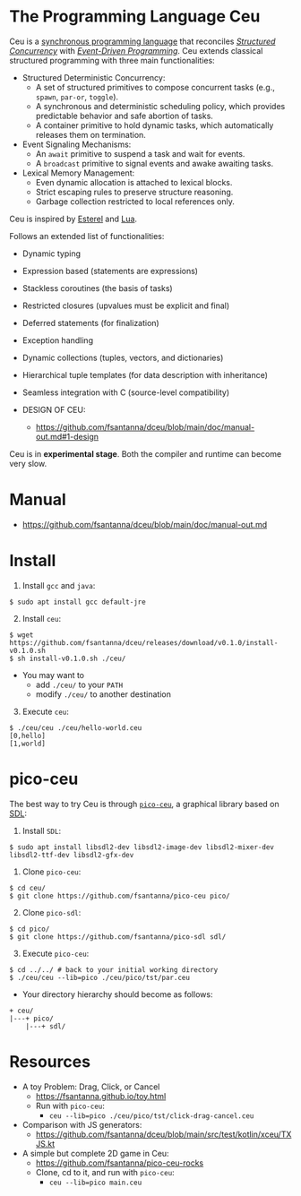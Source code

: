 # The Programming Language Ceu

Ceu is a [synchronous programming language][1] that reconciles *[Structured
Concurrency][2]* with *[Event-Driven Programming][3]*.
Ceu extends classical structured programming with three main functionalities:

- Structured Deterministic Concurrency:
    - A set of structured primitives to compose concurrent tasks (e.g.,
      `spawn`, `par-or`, `toggle`).
    - A synchronous and deterministic scheduling policy, which provides
      predictable behavior and safe abortion of tasks.
    - A container primitive to hold dynamic tasks, which automatically releases
      them on termination.
- Event Signaling Mechanisms:
    - An `await` primitive to suspend a task and wait for events.
    - A `broadcast` primitive to signal events and awake awaiting tasks.
- Lexical Memory Management:
    - Even dynamic allocation is attached to lexical blocks.
    - Strict escaping rules to preserve structure reasoning.
    - Garbage collection restricted to local references only.

Ceu is inspired by [Esterel][4] and [Lua][5].

Follows an extended list of functionalities:

- Dynamic typing
- Expression based (statements are expressions)
- Stackless coroutines (the basis of tasks)
- Restricted closures (upvalues must be explicit and final)
- Deferred statements (for finalization)
- Exception handling
- Dynamic collections (tuples, vectors, and dictionaries)
- Hierarchical tuple templates (for data description with inheritance)
- Seamless integration with C (source-level compatibility)

- DESIGN OF CEU:
    - https://github.com/fsantanna/dceu/blob/main/doc/manual-out.md#1-design

Ceu is in **experimental stage**.
Both the compiler and runtime can become very slow.

[1]: https://en.wikipedia.org/wiki/Synchronous_programming_language
[2]: https://en.wikipedia.org/wiki/Structured_concurrency
[3]: https://en.wikipedia.org/wiki/Event-driven_programming
[4]: https://en.wikipedia.org/wiki/Esterel
[5]: https://en.wikipedia.org/wiki/Lua_(programming_language)

# Manual

- https://github.com/fsantanna/dceu/blob/main/doc/manual-out.md

# Install

1. Install `gcc` and `java`:

```
$ sudo apt install gcc default-jre
```

2. Install `ceu`:

```
$ wget https://github.com/fsantanna/dceu/releases/download/v0.1.0/install-v0.1.0.sh
$ sh install-v0.1.0.sh ./ceu/
```

- You may want to
    - add `./ceu/` to your `PATH`
    - modify `./ceu/` to another destination

3. Execute `ceu`:

```
$ ./ceu/ceu ./ceu/hello-world.ceu
[0,hello]
[1,world]
```

# pico-ceu

The best way to try Ceu is through [`pico-ceu`][6], a graphical library based
on [SDL][7]:

1. Install `SDL`:

```
$ sudo apt install libsdl2-dev libsdl2-image-dev libsdl2-mixer-dev libsdl2-ttf-dev libsdl2-gfx-dev
```

1. Clone `pico-ceu`:

```
$ cd ceu/
$ git clone https://github.com/fsantanna/pico-ceu pico/
```

2. Clone `pico-sdl`:

```
$ cd pico/
$ git clone https://github.com/fsantanna/pico-sdl sdl/
```

3. Execute `pico-ceu`:

```
$ cd ../../ # back to your initial working directory
$ ./ceu/ceu --lib=pico ./ceu/pico/tst/par.ceu
```

- Your directory hierarchy should become as follows:

```
+ ceu/
|---+ pico/
    |---+ sdl/
```

[6]: https://github.com/fsantanna/pico-ceu
[7]: https://www.libsdl.org/

# Resources

- A toy Problem: Drag, Click, or Cancel
    - https://fsantanna.github.io/toy.html
    - Run with `pico-ceu`:
        - `ceu --lib=pico ./ceu/pico/tst/click-drag-cancel.ceu`
- Comparison with JS generators:
    - https://github.com/fsantanna/dceu/blob/main/src/test/kotlin/xceu/TXJS.kt
- A simple but complete 2D game in Ceu:
    - https://github.com/fsantanna/pico-ceu-rocks
    - Clone, cd to it, and run with `pico-ceu`:
        - `ceu --lib=pico main.ceu`
